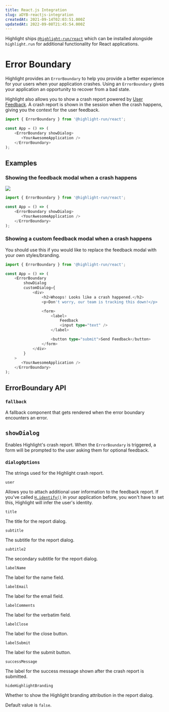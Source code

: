 ```yaml
---
title: React.js Integration
slug: aDYB-reactjs-integration
createdAt: 2021-09-14T02:03:51.000Z
updatedAt: 2022-09-08T21:45:54.000Z
---
```


Highlight ships [`@highlight-run/react`](https://github.com/highlight-run/react) which can be installed alongside `highlight.run` for additional functionality for React applications.

# Error Boundary

Highlight provides an `ErrorBoundary` to help you provide a better experience for your users when your application crashes. Using an `ErrorBoundary` gives your application an opportunity to recover from a bad state.

Highlight also allows you to show a crash report powered by [User Feedback](/product-features/user-feedback). A crash report is shown in the session when the crash happens, giving you the context for the user feedback.

```typescript
import { ErrorBoundary } from '@highlight-run/react';

const App = () => (
    <ErrorBoundary showDialog>
       <YourAwesomeApplication />
    </ErrorBoundary>
);
```

## Examples

### Showing the feedback modal when a crash happens

![](https://archbee-image-uploads.s3.amazonaws.com/XPwQFz8tul7ogqGkmtA0y/2VUVTR1ot591xUfJZSc3m_2022-01-1213-17.png)

```typescript
import { ErrorBoundary } from '@highlight-run/react';

const App = () => (
    <ErrorBoundary showDialog>
       <YourAwesomeApplication />
    </ErrorBoundary>
);
```

### Showing a custom feedback modal when a crash happens

You should use this if you would like to replace the feedback modal with your own styles/branding.

```typescript
import { ErrorBoundary } from '@highlight-run/react';

const App = () => (
    <ErrorBoundary
        showDialog
        customDialog={
            <div>
                <h2>Whoops! Looks like a crash happened.</h2>
                <p>Don't worry, our team is tracking this down!</p>

                <form>
                    <label>
                        Feedback
                        <input type="text" />
                    </label>

                    <button type="submit">Send Feedback</button>
                </form>
            </div>
        }
    >
       <YourAwesomeApplication />
    </ErrorBoundary>
);
```

## ErrorBoundary API

### `fallback`

A fallback component that gets rendered when the error boundary encounters an error.&#x20;

## `showDialog`

Enables Highlight's crash report. When the `ErrorBoundary` is triggered, a form will be prompted to the user asking them for optional feedback.

### `dialogOptions`

The strings used for the Highlight crash report.

`user`

Allows you to attach additional user information to the feedback report. If you've called [`H.identify()`](/api/h-identify) in your application before, you won't have to set this, Highlight will infer the user's identity.

`title`

The title for the report dialog.

`subtitle`

The subtitle for the report dialog.

`subtitle2`

The secondary subtitle for the report dialog.

`labelName`

The label for the name field.

`labelEmail`

The label for the email field.

`labelComments`

The label for the verbatim field.

`labelClose`

The label for the close button.

`labelSubmit`

The label for the submit button.

`successMessage`

The label for the success message shown after the crash report is submitted.

`hideHighlightBranding`

Whether to show the Highlight branding attribution in the report dialog.&#x20;

Default value is `false`.

